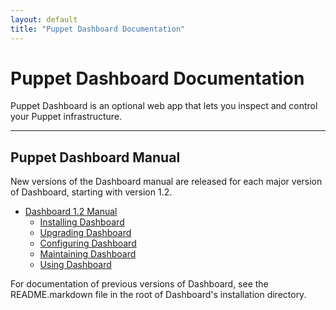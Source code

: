 ```yaml
---
layout: default
title: "Puppet Dashboard Documentation"
---
```


Puppet Dashboard Documentation
======

Puppet Dashboard is an optional web app that lets you inspect and control your Puppet infrastructure.

* * * 

Puppet Dashboard Manual
-----------------------

New versions of the Dashboard manual are released for each major version of Dashboard, starting with version 1.2.

* [Dashboard 1.2 Manual](./manual/1.2/)
    * [Installing Dashboard](./manual/1.2/bootstrapping.html)
    * [Upgrading Dashboard](./manual/1.2/upgrading.html)
    * [Configuring Dashboard](./manual/1.2/configuring.html)
    * [Maintaining Dashboard](./manual/1.2/maintaining.html)
    * [Using Dashboard](./manual/1.2/using.html)

For documentation of previous versions of Dashboard, see the README.markdown file in the root of Dashboard's installation directory. 
